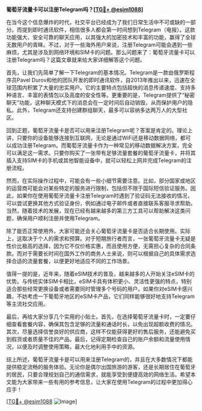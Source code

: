 **葡萄牙流量卡可以注册Telegram吗？[[TG💪+ @esim1088](https://t.me/s/esim1088)]**

在当今这个信息爆炸的时代，社交平台已经成为了我们日常生活中不可或缺的一部分。而提到即时通讯软件，相信很多人都会第一时间想到Telegram（电报）。这款功能强大、安全可靠的聊天应用，以其强大的加密技术和丰富的功能，赢得了全球无数用户的青睐。不过，对于一些海外用户来说，注册Telegram可能会遇到一些麻烦，尤其是涉及到网络环境和SIM卡的问题。那么问题来了：葡萄牙流量卡可以注册Telegram吗？这篇文章就来给大家详细解答这个问题。

首先，让我们先简单了解一下Telegram的基本情况。Telegram是一款由俄罗斯程序员Pavel Durov和他的团队开发的即时通讯软件，自2013年推出以来，迅速在全球范围内积累了大量的忠实用户。它的主要特点包括超快的消息传递速度、支持多种语言、丰富的表情包以及高度的安全性等。更重要的是，Telegram提供了“秘密聊天”功能，这种聊天模式下的消息会在一定时间后自动销毁，从而保护用户的隐私。此外，Telegram还支持创建群组聊天，最多可以容纳多达两万人的大型社区。

回到正题，葡萄牙流量卡是否可以用来注册Telegram呢？答案是肯定的。理论上讲，只要你的设备能够连接到互联网，无论是通过WiFi还是移动数据网络，都可以成功注册Telegram。而葡萄牙流量卡作为一种常见的移动数据解决方案，完全可以满足这一需求。只要你购买了一张带有足够流量套餐的葡萄牙流量卡，并将其插入支持SIM卡的手机或其他智能设备中，就可以轻松上网并完成Telegram的注册流程。

然而，在实际操作过程中，可能会有一些小细节需要注意。比如，部分国家或地区的运营商可能会对某些特定的服务进行限制，包括但不限于国际短信验证服务。因此，如果你在使用葡萄牙流量卡注册Telegram时遇到了验证码无法接收的情况，可以尝试更换其他方式验证身份，例如通过电子邮件或者直接联系客服寻求帮助。当然，随着技术的发展，现在已经有越来越多的第三方工具可以帮助解决这类问题，确保用户顺利注册并使用Telegram。

除了能否正常使用外，大家可能还会关心葡萄牙流量卡是否适合长期使用。实际上，这取决于个人的需求和预算。对于短期旅行者而言，一张葡萄牙流量卡无疑是性价比极高的选择，因为它不仅价格实惠，而且使用方便，无需担心复杂的合同条款。而对于需要长时间在国外工作的商务人士来说，则可以根据自己的具体需求选择合适的流量套餐，以便更好地适应不同的工作场景。

值得一提的是，近年来，随着eSIM技术的普及，越来越多的人开始关注eSIM卡的优势。与传统实体SIM卡相比，eSIM卡具有体积更小、灵活性更强的特点，特别适合那些经常更换设备或者需要同时管理多个号码的用户。如果你对eSIM卡感兴趣，不妨考虑一下葡萄牙地区的eSIM卡产品，它们同样能够很好地支持Telegram等主流社交应用。

最后，再给大家分享几个实用的小贴士。首先，在选择葡萄牙流量卡时，一定要仔细查看套餐内容，确保其包含足够的流量和通话时长，以免出现超额收费的情况。其次，尽量选择信誉良好的供应商，这样不仅能获得更好的售后服务，还能避免买到假货或者质量不佳的产品。最后，记得定期检查自己的账户余额和流量使用情况，以便及时调整使用策略，最大化地利用手中的资源。

综上所述，葡萄牙流量卡是可以用来注册Telegram的，并且在大多数情况下都能提供稳定流畅的服务体验。无论你是偶尔出国旅游的游客，还是长期居住在葡萄牙的居民，只要合理规划自己的通信需求，就能享受到便捷高效的网络生活。希望本文能为大家带来一些有用的参考信息，让大家在使用Telegram的过程中更加得心应手！

[[TG💪+ @esim1088](https://t.me/s/esim1088) ![Image](https://i.postimg.cc/4NQfJmqS/Snipaste-2025-05-13-00-14-12.png)]